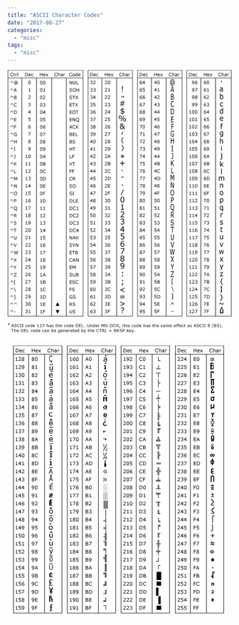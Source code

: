 ```yaml
---
title: "ASCII Character Codes"
date: "2017-08-27"
categories: 
  - "misc"
tags: 
  - "misc"
---
```


![](images/ascii-1.gif)

![](images/ascii-2.gif)
